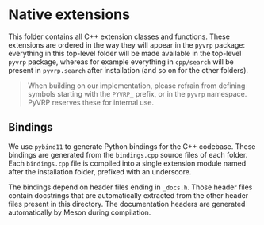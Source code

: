 # Native extensions

This folder contains all C++ extension classes and functions. These extensions
are ordered in the way they will appear in the `pyvrp` package: everything in
this top-level folder will be made available in the top-level `pyvrp` package,
whereas for example everything in `cpp/search` will be present in 
`pyvrp.search` after installation (and so on for the other folders).

> When building on our implementation, please refrain from defining symbols
> starting with the `PYVRP_` prefix, or in the `pyvrp` namespace. PyVRP
> reserves these for internal use.

## Bindings

We use `pybind11` to generate Python bindings for the C++ codebase. These
bindings are generated from the `bindings.cpp` source files of each folder. 
Each `bindings.cpp` file is compiled into a single extension module named after
the installation folder, prefixed with an underscore.

The bindings depend on header files ending in `_docs.h`. Those header files
contain docstrings that are automatically extracted from the other header files
present in this directory. The documentation headers are generated automatically
by Meson during compilation.
